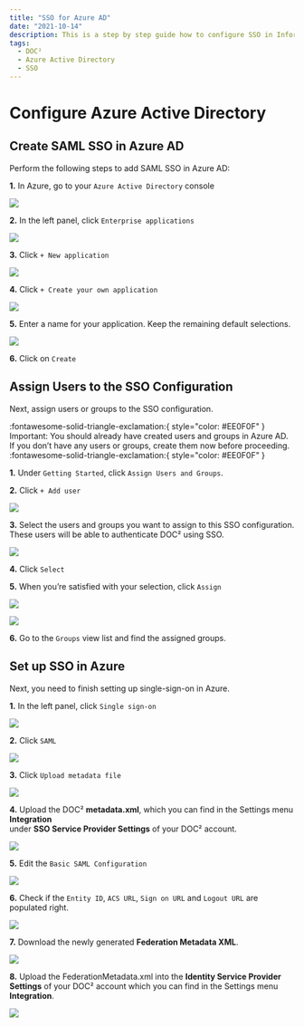 ```yaml
---
title: "SSO for Azure AD"
date: "2021-10-14"
description: This is a step by step guide how to configure SSO in Infor Cloud. Starting with the prerequisites, getting access to the cloud and checking it to add a new service provider.
tags:
  - DOC²
  - Azure Active Directory
  - SSO
---
```


# Configure Azure Active Directory

## Create SAML SSO in Azure AD

Perform the following steps to add SAML SSO in Azure AD:

**1.** In Azure, go to your `Azure Active Directory` console

![](/_images/doc2/SSO/Azure_1.png)



**2.** In the left panel, click `Enterprise applications`

![](/_images/doc2/SSO/Azure_2.png)



**3.** Click `+ New application`

![](/_images/doc2/SSO/Azure_3.png)




**4.** Click `+ Create your own application`

![](/_images/doc2/SSO/Azure_4.png)



**5.** Enter a name for your application. Keep the remaining default selections.

![](/_images/doc2/SSO/Azure_5.png)



**6.** Click on `Create`


## Assign Users to the SSO Configuration

Next, assign users or groups to the SSO configuration.

:fontawesome-solid-triangle-exclamation:{ style="color: #EE0F0F" }
Important: You should already have created users and groups in Azure AD. If you don’t have any users or groups, create them now before proceeding.
:fontawesome-solid-triangle-exclamation:{ style="color: #EE0F0F" }

**1.** Under `Getting Started`, click `Assign Users and Groups`.


**2.** Click `+ Add user`

![](/_images/doc2/SSO/Azure_6.png)


**3.** Select the users and groups you want to assign to this SSO configuration. These users will be able to authenticate DOC² using SSO.

![](/_images/doc2/SSO/Azure_7.png)
            


**4.** Click `Select`


**5.** When you’re satisfied with your selection, click `Assign`

![](/_images/doc2/SSO/Azure_8.png)
                
![](/_images/doc2/SSO/Azure_9.png)




**6.** Go to the `Groups` view list and find the assigned groups.



## Set up SSO in Azure

Next, you need to finish setting up single-sign-on in Azure.

**1.** In the left panel, click `Single sign-on`

![](/_images/doc2/SSO/Azure_10.png)
            


**2.** Click `SAML`

![](/_images/doc2/SSO/Azure_11.png)
            


**3.** Click `Upload metadata file`

![](/_images/doc2/SSO/Azure_12.png)
            


**4.** Upload the DOC² **metadata.xml**, which you can find in the Settings menu **Integration**<br> under **SSO Service Provider Settings** of your DOC² account.

![](/_images/doc2/SSO/Azure_Metadata.png)



**5.** Edit the `Basic SAML Configuration`

![](/_images/doc2/SSO/Azure_13.png)



**6.** Check if the `Entity ID`, `ACS URL`, `Sign on URL` and `Logout URL` are populated right.
    
![](/_images/doc2/SSO/Azure_13.1.png)         


**7.** Download the newly generated **Federation Metadata XML**.

![](/_images/doc2/SSO/Azure_14.png)



**8.** Upload the FederationMetadata.xml into the **Identity Service Provider Settings** of your DOC² account which you can find in the Settings menu **Integration**.

![](/_images/doc2/SSO/Azure_15.png)






